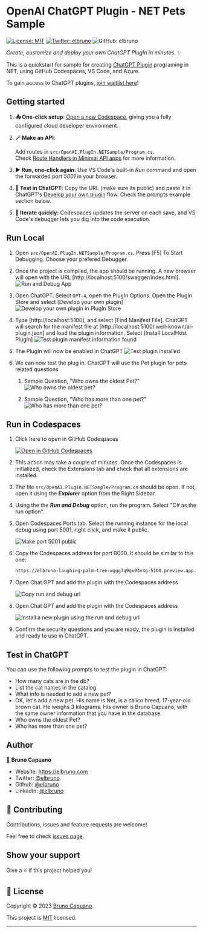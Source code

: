 # OpenAI ChatGPT Plugin - NET Pets Sample

[![License: MIT](https://img.shields.io/badge/License-MIT-yellow.svg)](/LICENSE)
[![Twitter: elbruno](https://img.shields.io/twitter/follow/elbruno.svg?style=social)](https://twitter.com/elbruno)
![GitHub: elbruno](https://img.shields.io/github/followers/elbruno?style=social)

_Create, customize and deploy your own ChatGPT PlugIn in minutes._ ✨

This is a quickstart for sample for creating [ChatGPT Plugin](https://openai.com/blog/chatgpt-plugins) programing in NET, using GitHub Codespaces, VS Code, and Azure. 

To gain access to ChatGPT plugins, [join waitlist here](https://openai.com/waitlist/plugins)!

## Getting started

1. **📤 One-click setup**: [Open a new Codespace](https://codespaces.new/azure-samples/openai-plugin-fastapi), giving you a fully configured cloud developer environment.
2. **🪄 Make an API**: 
    
    Add routes in `src/OpenAI.PlugIn.NETSample/Program.cs`.     
    Check [Route Handlers in Minimal API apps](https://learn.microsoft.com/en-us/aspnet/core/fundamentals/minimal-apis/route-handlers?view=aspnetcore-7.0) for more information.

3. **▶️ Run, one-click again**: Use VS Code's built-in *Run* command and open the forwarded port *5001* in your browser.
4. **💬 Test in ChatGPT**: Copy the URL (make sure its public) and paste it in ChatGPT's [Develop your own plugin](https://platform.openai.com/docs/plugins/getting-started/debugging) flow. Check the prompts example section below.  
5. **🔄 Iterate quickly:** Codespaces updates the server on each save, and VS Code's debugger lets you dig into the code execution.

## Run Local
1. Open `src/OpenAI.PlugIn.NETSample/Program.cs`. Press [F5] To Start Debugging. Choose your prefered Debugger.
1. Once the project is compiled, the app should be running. A new browser will open with the URL [http://localhost:5100/swagger/index.html].
    ![Run and Debug App](/images/01RunandDebugApp.png "Run and Debug App")

1. Open ChatGPT. Select `GPT-4`, open the PlugIn Options. Open the PlugIn Store and select [Develop your own plugin]
    ![Develop your own plugin in PlugIn Store](/images/02chatgptpluginstore.png "Develop your own plugin in PlugIn Store")

1. Type [http://localhost:5100], and select [Find Manifest File]. ChatGPT will search for the manifest file at [http://localhost:5100/.well-known/ai-plugin.json] and load the plugin information. Select [Install LocalHost PlugIn]
    ![Test plugin manifest information found](/images/03foundpluginforlocalstore.png "Test plugin manifest information found")

1. The PlugIn will now be enabled in ChatGPT
    ![Test plugin installed](/images/04plugininstalled.png "Test plugin installed")

1. We can now test the plug in. ChatGPT will use the Pet plugin for pets related questions
    1. Sample Question, "Who owns the oldest Pet?"
    ![Who owns the oldest pet?](/images/05oldestpets.png "Who owns the oldest pet?")
    
    1. Sample Question, "Who has more than one pet?"
    ![Who has more than one pet?](/images/06morethan1pet.png "Who has more than one pet?")

## Run in Codespaces

1. Click here to open in GitHub Codespaces

    [![Open in GitHub Codespaces](https://img.shields.io/static/v1?style=for-the-badge&label=GitHub+Codespaces&message=Open&color=lightgrey&logo=github)](https://codespaces.new/elbruno/OpenAI-Plugin-NET-Sample)

1. This action may take a couple of minutes. Once the Codespaces is initialized, check the Extensions tab and check that all extensions are installed.

1. The file `src/OpenAI.PlugIn.NETSample/Program.cs` should be open. If not, open it using the ***Explorer*** option from the Right Sidebar.

1. Using the  the ***Run and Debug*** option, run the program. Select "C# as the run option".

1. Open Codespaces Ports tab. Select the running instance for the local debug using port 5001, right click, and make it public.

    ![Make port 5001 public](/images/22makeportpublic.png "Make port 5001 public")

1. Copy the Codespaces address for port 8000. It should be similar to this one: 

    ```bash
    https://elbruno-laughing-palm-tree-wggg7q9qx93v4g-5100.preview.app.github.dev/
    ```

1. Open Chat GPT and add the plugin with the Codespaces address

    ![Copy run and debug url](/images/25chatgptcodespacesdebugurl.png "Copy run and debug url")

1. Open Chat GPT and add the plugin with the Codespaces address

    ![Install a new plugin using the run and debug url](/images/26pluginfound.png "Install a new plugin using the run and debug url")

1. Confirm the security questions and you are ready, the plugin is installed and ready to use in ChatGPT.

## Test in ChatGPT

You can use the following prompts to test the plugin in ChatGPT:

- How many cats are in the db?
- List the cat names in the catalog
- What info is needed to add a new pet?
- OK, let's add a new pet. His name is Net, is a calico breed, 17-year-old brown cat. He weighs 3 kilograms. His owner is Bruno Capuano, with the same owner information that you have in the database.
- Who owns the oldest Pet?
- Who has more than one pet?

## Author

👤 **Bruno Capuano**

* Website: https://elbruno.com
* Twitter: [@elbruno](https://twitter.com/elbruno)
* Github: [@elbruno](https://github.com/elbruno)
* LinkedIn: [@elbruno](https://linkedin.com/in/elbruno)

## 🤝 Contributing

Contributions, issues and feature requests are welcome!

Feel free to check [issues page](https://github.com/elbruno/OpenAI-Plugin-NET-Sample/issues).

## Show your support

Give a ⭐️ if this project helped you!


## 📝 License

Copyright &copy; 2023 [Bruno Capuano](https://github.com/elbruno).

This project is [MIT](/LICENSE) licensed.

***